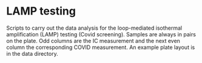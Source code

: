 # LAMP testing

Scripts to carry out the data analysis for the loop-mediated isothermal amplification (LAMP) testing (Covid screening). Samples are always in pairs on the plate. Odd columns are the IC measurement and the next even column the corresponding COVID measurement. An example plate layout is in the data directory.
